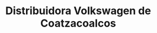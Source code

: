 ---
title: "Distribuidora Volkswagen de Coatzacoalcos"
url: /coaztzacoalcos/distribuidora-volkswagen-de-coatzacoalcos/
shop: Autohaus
---
